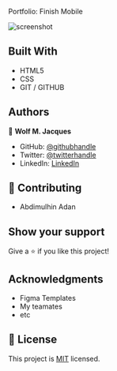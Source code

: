 Portfolio: Finish Mobile


![screenshot](https://i.imgur.com/tPMZxHx.png)


## Built With

- HTML5
- CSS
- GIT / GITHUB

## Authors

👤 **Wolf M. Jacques**

- GitHub: [@githubhandle](https://github.com/Wolfmikerson)
- Twitter: [@twitterhandle](https://twitter.com/wolfmikerson)
- LinkedIn: [LinkedIn](https://www.linkedin.com/in/wolf-m-jacques-27a38612a/)



## 🤝 Contributing

- Abdimulhin Adan

## Show your support

Give a ⭐️ if you like this project!

## Acknowledgments

- Figma Templates
- My teamates
- etc

## 📝 License

This project is [MIT](./MIT.md) licensed.


